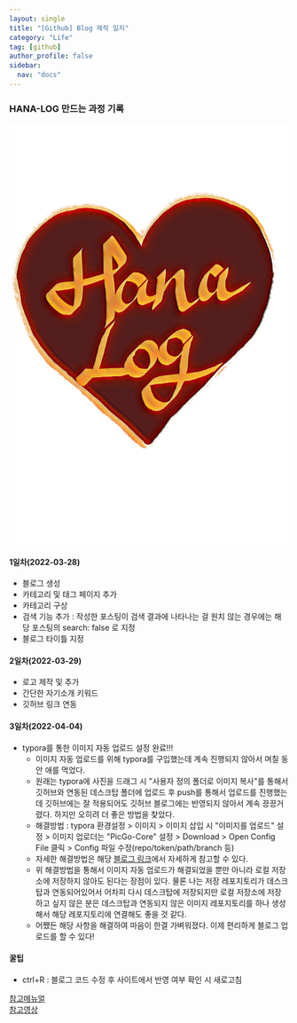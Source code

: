 ```yaml
---
layout: single
title: "[Github] Blog 제작 일지"
category: "Life"
tag: [github]
author_profile: false
sidebar:
  nav: "docs"
---
```


### HANA-LOG 만드는 과정 기록

<img src="https://raw.githubusercontent.com/hanalog/hanalog.github.io/gh-pages/images/2022-03-28-blogsetting/hanalog_logo_sunrise.png" alt="hanalog_logo_sunrise" style="zoom:80%;" />

#### 1일차(2022-03-28)
- 블로그 생성
- 카테고리 및 태그 페이지 추가
- 카테고리 구상
- 검색 기능 추가 : 작성한 포스팅이 검색 결과에 나타나는 걸 원치 않는 경우에는 해당 포스팅의 search: false 로 지정
- 블로그 타이틀 지정

#### 2일차(2022-03-29)
- 로고 제작 및 추가
- 간단한 자기소개 키워드
- 깃허브 링크 연동

#### 3일차(2022-04-04)

- typora를 통한 이미지 자동 업로드 설정 완료!!!
  - 이미지 자동 업로드를 위해 typora를 구입했는데 계속 진행되지 않아서 며칠 동안 애를 먹었다. 
  - 원래는 typora에 사진을 드래그 시 "사용자 정의 폴더로 이미지 복사"를 통해서 깃허브와 연동된 데스크탑 폴더에 업로드 후 push를 통해서 업로드를 진행했는데 깃허브에는 잘 적용되어도 깃허브 블로그에는 반영되지 않아서 계속 끙끙거렸다. 하지만 오히려 더 좋은 방법을 찾았다.
  - 해결방법 : typora 환경설정 > 이미지 > 이미지 삽입 시 "이미지를 업로드"  설정 > 이미지 업로더는  "PicGo-Core" 설정 > Download > Open Config File 클릭 > Config 파일 수정(repo/token/path/branch 등)
  - 자세한 해결방법은 해당 [블로그 링크](https://donggod.tistory.com/139)에서 자세하게 참고할 수 있다.
  - 위 해결방법을 통해서 이미지 자동 업로드가 해결되었을 뿐만 아니라 로컬 저장소에 저장하지 않아도 된다는 장점이 있다. 물론 나는 저장 레포지토리가 데스크탑과 연동되어있어서 어차피 다시 데스크탑에 저장되지만 로컬 저장소에 저장하고 싶지 않은 분은 데스크탑과 연동되지 않은 이미지 레포지토리를 하나 생성해서 해당 레포지토리에 연결해도 좋을 것 같다.
  - 어쨌든 해당 사항을 해결하여 마음이 한결 가벼워졌다. 이제 편리하게 블로그 업로드를 할 수 있다!

#### 꿀팁
- ctrl+R : 블로그 코드 수정 후 사이트에서 반영 여부 확인 시 새로고침

[참고메뉴얼](https://mmistakes.github.io/minimal-mistakes/docs/quick-start-guide/)  
[참고영상](https://www.youtube.com/playlist?list=PLIMb_GuNnFwfQBZQwD-vCZENL5YLDZekr)
